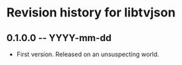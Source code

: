 # Revision history for libtvjson

## 0.1.0.0  -- YYYY-mm-dd

* First version. Released on an unsuspecting world.
